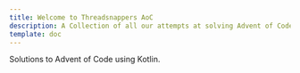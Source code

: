 ```yaml
---
title: Welcome to Threadsnappers AoC
description: A Collection of all our attempts at solving Advent of Code problems.
template: doc
---
```

Solutions to Advent of Code using Kotlin.
